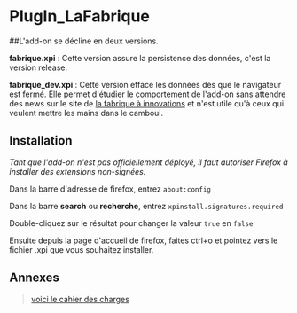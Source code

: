 # PlugIn_LaFabrique

##L'add-on se décline en deux versions.

__**fabrique.xpi**__ :
Cette version assure la persistence des données, c'est la version release.

__**fabrique_dev.xpi**__ :
Cette version efface les données dès que le navigateur est fermé. Elle permet d'étudier le comportement de l'add-on sans attendre des news sur le site de [la fabrique à innovations](http://lafabriqueainnovations.com) et n'est utile qu'à ceux qui veulent mettre les mains dans le camboui.

## Installation

*Tant que l'add-on n'est pas officiellement déployé, il faut autoriser Firefox à installer des extensions non-signées.*

Dans la barre d'adresse de firefox, entrez `about:config`

Dans la barre **search** ou **recherche**, entrez `xpinstall.signatures.required`

Double-cliquez sur le résultat pour changer la valeur `true` en `false`

Ensuite depuis la page d'accueil de firefox, faites ctrl+o et pointez vers le fichier .xpi que vous souhaitez installer.



## Annexes
> [voici le cahier des charges](https://github.com/Simplon-Narbonne/PlugIn_LaFabrique/blob/master/cahier-des-charges.md)
